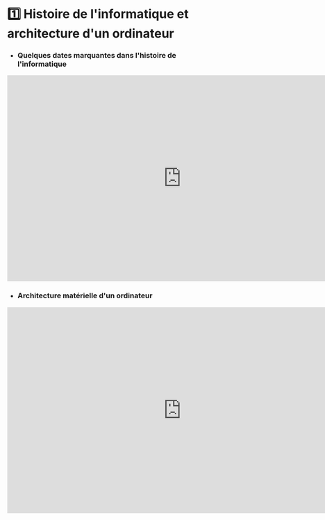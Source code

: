 # 1️⃣ Histoire de l'informatique et architecture d'un ordinateur

- ### Quelques dates marquantes dans l'histoire de l'informatique 
<iframe src="https://1drv.ms/p/c/460290618ae3bc14/IQTIDNmXQyYySoECaQMdbGQ-AS9pM_s31etQ02vsPBs27_k" width="800" height="474" frameborder="0" scrolling="no"></iframe>

- ### Architecture matérielle d'un ordinateur
<iframe src="https://1drv.ms/p/c/460290618ae3bc14/IQR8OxSezS1qQ5FqjTo4fgvQAZ8wVg1zWdCQfwpAcfF-xuM" width="800" height="474" frameborder="0" scrolling="no"></iframe>



<!--

- ### Quelques dates marquantes dans l'histoire de l'informatique

- ### Architecture matérielle d'un ordinateur
<iframe src="https://1drv.ms/p/c/460290618ae3bc14/IQR8OxSezS1qQ5FqjTo4fgvQAZ8wVg1zWdCQfwpAcfF-xuM" width="402" height="327" frameborder="0" scrolling="no"></iframe>

>  https://www.youtube.com/watch?v=q-BoKqm_ZKU  
>  https://www.youtube.com/watch?v=NNxAKALRePo&ab_channel=TechnologieColl%C3%A8geFontcarrade  (6mn07 : comparaisons puissances de calcul)  
>  Synthese Philippe Boddaert


-->
